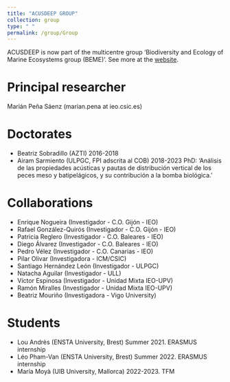 ```yaml
---
title: "ACUSDEEP GROUP"
collection: group
type: " "
permalink: /group/Group
---
```

ACUSDEEP is now part of the multicentre group ‘Biodiversity and Ecology of Marine Ecosystems group (BEME)’. See more at the [website](https://bemegroup.github.io/BEME/).

# Principal researcher

Marián Peña Sáenz  (marian.pena at ieo.csic.es)
    

# Doctorates

  * Beatriz Sobradillo (AZTI) 2016-2018
  * Airam Sarmiento (ULPGC, FPI adscrita al COB) 2018-2023
    PhD: ‘Análisis de las propiedades acústicas y pautas de distribución vertical de los peces meso y batipelágicos, y su contribución a la     bomba biológica.’

# Collaborations

  * Enrique Nogueira (Investigador - C.O. Gijón - IEO)
  * Rafael González-Quirós (Investigador - C.O. Gijón - IEO)
  * Patricia Reglero (Investigador - C.O. Baleares - IEO)
  * Diego Álvarez (Investigador - C.O. Baleares - IEO)
  * Pedro Vélez (Investigador - C.O. Canarias - IEO)
  * Pilar Olivar (Investigadora - ICM/CSIC)
  * Santiago Hernández León (Investigador - ULPGC)
  * Natacha Aguilar (Investigador - ULL)
  * Víctor Espinosa (Investigador - Unidad Mixta IEO-UPV)
  * Ramón Miralles (Investigador - Unidad Mixta IEO-UPV)
  * Beatriz Mouriño (Investigadora - Vigo University)

# Students

  * Lou Andrès (ENSTA University, Brest) Summer 2021. ERASMUS internship
  * Léo Pham-Van (ENSTA University, Brest) Summer 2022. ERASMUS internship
  * María Moyà (UIB University, Mallorca) 2022-2023. TFM
  
